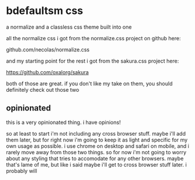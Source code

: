 bdefaultsm css
==============

a normalize and a classless css theme built into one

all the normalize css i got from the normalize.css project on github here: 

github.com/necolas/normalize.css

and my starting point for the rest i got from the sakura.css project here:

https://github.com/oxalorg/sakura

both of those are great. if you don't like my take on them, you should definitely check out those two

## opinionated

this is a very opinionated thing. i have opinions!

so at least to start i'm not including any cross browser stuff. maybe i'll add them later, but for right now i'm going to keep it as light and specific for my own usage as possible. i use chrome on desktop and safari on mobile, and i rarely move away from those two things. so for now i'm not going to worry about any styling that tries to accomodate for any other browsers. maybe that's lame of me, but like i said maybe i'll get to cross browser stuff later. i probably will